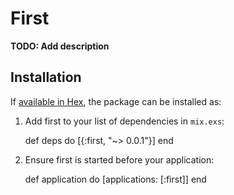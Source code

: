 # First

**TODO: Add description**

## Installation

If [available in Hex](https://hex.pm/docs/publish), the package can be installed as:

  1. Add first to your list of dependencies in `mix.exs`:

        def deps do
          [{:first, "~> 0.0.1"}]
        end

  2. Ensure first is started before your application:

        def application do
          [applications: [:first]]
        end
